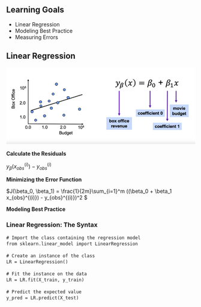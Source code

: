 ## Learning Goals
- Linear Regression
- Modeling Best Practice
- Measuring Errors

## Linear Regression

![](img/6.png)

**Calculate the Residuals**

$y_\beta({x_{obs}^{(i)}}) - y_{obs}^{(i)}$

**Minimizing the Error Function**

$J(\beta_0, \beta_1) = \frac{1}{2m}\sum_{i=1}^m ((\beta_0 + \beta_1 x_{obs}^{(i)}) - y_{obs}^{(i)})^2 $

**Modeling Best Practice**

### Linear Regression: The Syntax
```
# Import the class containing the regression model
from sklearn.linear_model import LinearRegression

# Create an instance of the class
LR = LinearRegression()

# Fit the instance on the data
LR = LR.fit(X_train, y_train)

# Predict the expected value
y_pred = LR.predict(X_test)

```
